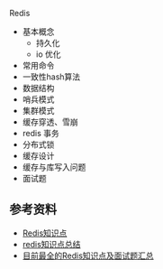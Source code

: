 Redis

- 基本概念
	- 持久化
	- io 优化
- 常用命令
- 一致性hash算法
- 数据结构
- 哨兵模式
- 集群模式
- 缓存穿透、雪崩
- redis 事务
- 分布式锁
- 缓存设计
- 缓存与库写入问题
- 面试题

## 参考资料

- [Redis知识点](https://www.cnblogs.com/a747895159/p/10975335.html)
- [redis知识点总结](https://www.cnblogs.com/syhx/p/9618084.html)
- [目前最全的Redis知识点及面试题汇总](https://blog.csdn.net/shuningzhang/article/details/90667395)